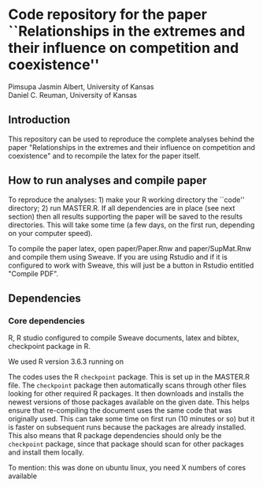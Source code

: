 # Code repository for the paper ``Relationships in the extremes and their influence on competition and coexistence''

Pimsupa Jasmin Albert, University of Kansas  
Daniel C. Reuman, University of Kansas  

## Introduction

This repository can be used to reproduce the complete analyses behind the paper "Relationships in the extremes and their 
influence on competition and coexistence" and to recompile the latex for the paper itself.

## How to run analyses and compile paper

To reproduce the analyses: 1) make your R working directory the ``code'' directory; 2) run MASTER.R. If all dependencies 
are in place (see next section) then all results supporting the paper will be saved to the results directories. This 
will take some time (a few days, on the first run, depending on your computer speed). 

To compile the paper latex, open paper/Paper.Rnw and paper/SupMat.Rnw and compile them using Sweave. If you are using
Rstudio and if it is configured to work with Sweave, this will just be a button in Rstudio entitled "Compile PDF".

## Dependencies

### Core dependencies

R, R studio configured to compile Sweave documents, latex and bibtex, checkpoint package in R. 

We used R version 3.6.3 running on 

The codes uses the 
R `checkpoint` package. This is set up in the MASTER.R file. The `checkpoint` package then automatically scans through 
other files looking for other required R packages. It then downloads and installs the newest versions of those packages 
available on the given date. This helps ensure that re-compiling the document uses the same code that was originally 
used. This can take some time on first run (10 minutes or so) but it is faster on subsequent runs because the packages 
are already installed. This also means that R package dependencies should only be the `checkpoint` package, since that 
package should scan for other packages and install them locally. 


To mention: this was done on ubuntu linux, you need X numbers of cores available




